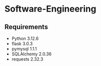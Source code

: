 # Software-Engineering

## Requirements
- Python 3.12.6
- flask 3.0.3
- pymysql 1.1.1
- SQLAlchemy 2.0.36
- requests 2.32.3

